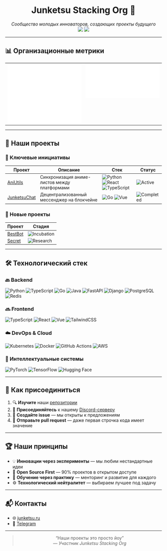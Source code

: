 <h1 align="center">Junketsu Stacking Org 🚀</h1>

<p align="center">
  <em>Сообщество молодых инноваторов, создающих проекты будущего</em><br/>
  <img src="https://img.shields.io/badge/Open%20Source-90%25-brightgreen?style=flat-square"/>
  <img src="https://img.shields.io/badge/Tech%20Driven-True-blue?style=flat-square"/>
</p>

---

## 📊 Организационные метрики

<p align="center">
  <table align="center">
    <tr valign="top">
      <td><img src="https://raw.githubusercontent.com/Junketsu-stacking/.github/main/metrics/activity.svg" width="100%"/></td>
      <td><img src="https://raw.githubusercontent.com/Junketsu-stacking/.github/main/metrics/followup.svg" width="100%"/></td>
    </tr>
  </table>
</p>

---

## 🚀 Наши проекты

### 🔑 Ключевые инициативы

| Проект | Описание | Стек | Статус |
|--------|----------|------|--------|
| [AniUtils](https://github.com/junketsu/AniUtils) | Синхронизация аниме-листов между платформами | ![Python](https://img.shields.io/badge/-Python-3776AB?logo=python) ![React](https://img.shields.io/badge/-React-61DAFB?logo=react) ![TypeScript](https://img.shields.io/badge/-TypeScript-3178C6?logo=typescript) | ![Active](https://img.shields.io/badge/🟢_Active-success) |
| [JunketsuChat](https://github.com/junketsu/JunketsuChat) | Децентрализованный мессенджер на блокчейне | ![Go](https://img.shields.io/badge/-Go-00ADD8?logo=go) ![Vue](https://img.shields.io/badge/-Vue-4FC08D?logo=vue.js) | ![Completed](https://img.shields.io/badge/✅_Completed-informational) |

### 🌱 Новые проекты

| Проект | Стадия |
|--------|--------|
| [BestBot](https://github.com/junketsu/BestBot) | ![Incubation](https://img.shields.io/badge/🔬_Incubation-blueviolet) |
| [Secret](https://github.com/junketsu/Secret) | ![Research](https://img.shields.io/badge/🔍_Research-lightgrey) |

---

## 🛠 Технологический стек

### 🔙 Backend
![Python](https://img.shields.io/badge/-Python-3776AB?logo=python)
![TypeScript](https://img.shields.io/badge/-TypeScript-3178C6?logo=typescript)
![Go](https://img.shields.io/badge/-Go-00ADD8?logo=go)
![Java](https://img.shields.io/badge/-Java-007396?logo=openjdk)
![FastAPI](https://img.shields.io/badge/-FastAPI-009688?logo=fastapi)
![Django](https://img.shields.io/badge/-Django-092E20?logo=django)
![PostgreSQL](https://img.shields.io/badge/-PostgreSQL-4169E1?logo=postgresql)
![Redis](https://img.shields.io/badge/-Redis-DC382D?logo=redis)

### 🔜 Frontend
![TypeScript](https://img.shields.io/badge/-TypeScript-3178C6?logo=typescript)
![React](https://img.shields.io/badge/-React-61DAFB?logo=react)
![Vue](https://img.shields.io/badge/-Vue-4FC08D?logo=vue.js)
![TailwindCSS](https://img.shields.io/badge/-Tailwind_CSS-06B6D4?logo=tailwindcss)

### ☁️ DevOps & Cloud
![Kubernetes](https://img.shields.io/badge/-Kubernetes-326CE5?logo=kubernetes)
![Docker](https://img.shields.io/badge/-Docker-2496ED?logo=docker)
![GitHub Actions](https://img.shields.io/badge/-GitHub_Actions-2088FF?logo=githubactions)
![AWS](https://img.shields.io/badge/-AWS-232F3E?logo=amazonaws)

### 🧠 Интеллектуальные системы
![PyTorch](https://img.shields.io/badge/-PyTorch-EE4C2C?logo=pytorch)
![TensorFlow](https://img.shields.io/badge/-TensorFlow-FF6F00?logo=tensorflow)
![Hugging Face](https://img.shields.io/badge/-Hugging_Face-FFD21F?logo=huggingface)

---

## 🌟 Как присоединиться

1. 🔍 **Изучите** наши [репозитории](https://github.com/orgs/junketsu/repositories)  
2. 💬 **Присоединяйтесь** к нашему [Discord-серверу](https://discord.gg/junketsu)  
3. 📝 **Создайте issue** — мы открыты к предложениям  
4. 🚀 **Отправьте pull request** — даже первая строчка кода имеет значение

---

## 🏆 Наши принципы

- 💡 **Инновации через эксперименты** — мы любим нестандартные идеи  
- 📖 **Open Source First** — 90% проектов в открытом доступе  
- 🧭 **Обучение через практику** — менторинг и развитие для каждого  
- ⚙️ **Технологический нейтралитет** — выбираем лучшее под задачу  

---

## 📬 Контакты

- 🌐 [junketsu.ru](https://junketsu.ru)  
- 💬 [Telegram](https://t.me/)  

---

<blockquote align="center">
  “Наши проекты это просто йоу”<br/>
  <em>— Участник Junketsu Stacking Org</em>
</blockquote>

